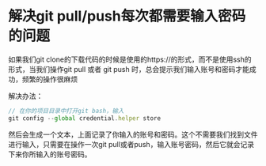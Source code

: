 # 解决git pull/push每次都需要输入密码的问题

如果我们git clone的下载代码的时候是使用的https://的形式，而不是使用ssh的形式，当我们操作git pull 或者 git push 时，总会提示我们输入账号和密码才能成功，频繁的操作很麻烦

解决办法：

```javascript
// 在你的项目目录中打开git bash，输入
git config --global credential.helper store
```

然后会生成一个文本，上面记录了你输入的账号和密码。这个不需要我们找到文件进行输入，只需要在操作一次git pull或者push，输入账号密码，然后它就会记录下来你所输入的账号密码。

